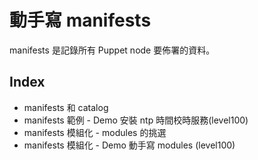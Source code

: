 # 動手寫 manifests

manifests 是記錄所有 Puppet node 要佈署的資料。

## Index

- manifests 和 catalog
- manifests 範例 - Demo 安裝 ntp 時間校時服務(level100)
- manifests 模組化 - modules 的挑選
- manifests 模組化 - Demo 動手寫 modules (level100)

